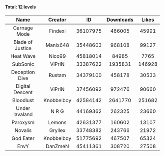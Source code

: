 #### Total: 12 levels

| Name | Creator | ID | Downloads | Likes |
|:---:|:---:|:---:|:---:|:---:|
| Carnage Mode | Findexi | 36107975 | 486005 | 45991
| Blade of Justice | Manix648 | 35448603 | 968108 | 99127
| Heat Wave | Nico99 | 45818014 | 84985 | 7765
| SubSonic | ViPriN | 33387622 | 1935831 | 146928
| Deception Dive | Rustam | 34379100 | 458178 | 30533
| Digital Descent | ViPriN | 37456092 | 972476 | 90660
| Bloodlust | Knobbelboy | 42584142 | 2641770 | 251682
| Under lavaland | N R G | 44169362 | 262325 | 23660
| Paroxysm | Lemons | 42631377 | 160602 | 13107
| Novalis | Gryllex | 33748382 | 243766 | 21972
| God Eater | Knobbelboy | 51775692 | 467507 | 65324
| EnvY | DanZmeN | 45411361 | 308720 | 27508
